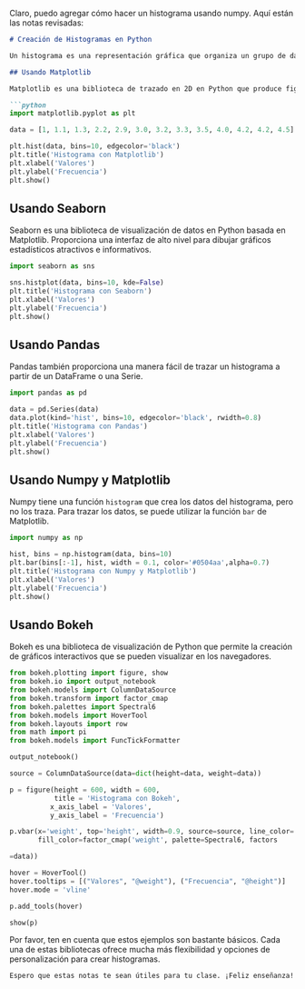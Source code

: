 Claro, puedo agregar cómo hacer un histograma usando numpy. Aquí están las notas revisadas:

```markdown
# Creación de Histogramas en Python

Un histograma es una representación gráfica que organiza un grupo de datos en una serie de intervalos (también llamados "bins").

## Usando Matplotlib

Matplotlib es una biblioteca de trazado en 2D en Python que produce figuras de calidad en una variedad de formatos impresos y entornos interactivos.

```python
import matplotlib.pyplot as plt

data = [1, 1.1, 1.3, 2.2, 2.9, 3.0, 3.2, 3.3, 3.5, 4.0, 4.2, 4.2, 4.5]

plt.hist(data, bins=10, edgecolor='black')
plt.title('Histograma con Matplotlib')
plt.xlabel('Valores')
plt.ylabel('Frecuencia')
plt.show()
```

## Usando Seaborn

Seaborn es una biblioteca de visualización de datos en Python basada en Matplotlib. Proporciona una interfaz de alto nivel para dibujar gráficos estadísticos atractivos e informativos.

```python
import seaborn as sns

sns.histplot(data, bins=10, kde=False)
plt.title('Histograma con Seaborn')
plt.xlabel('Valores')
plt.ylabel('Frecuencia')
plt.show()
```

## Usando Pandas

Pandas también proporciona una manera fácil de trazar un histograma a partir de un DataFrame o una Serie.

```python
import pandas as pd

data = pd.Series(data)
data.plot(kind='hist', bins=10, edgecolor='black', rwidth=0.8)
plt.title('Histograma con Pandas')
plt.xlabel('Valores')
plt.ylabel('Frecuencia')
plt.show()
```

## Usando Numpy y Matplotlib

Numpy tiene una función `histogram` que crea los datos del histograma, pero no los traza. Para trazar los datos, se puede utilizar la función `bar` de Matplotlib.

```python
import numpy as np

hist, bins = np.histogram(data, bins=10)
plt.bar(bins[:-1], hist, width = 0.1, color='#0504aa',alpha=0.7)
plt.title('Histograma con Numpy y Matplotlib')
plt.xlabel('Valores')
plt.ylabel('Frecuencia')
plt.show()
```

## Usando Bokeh

Bokeh es una biblioteca de visualización de Python que permite la creación de gráficos interactivos que se pueden visualizar en los navegadores.

```python
from bokeh.plotting import figure, show
from bokeh.io import output_notebook
from bokeh.models import ColumnDataSource
from bokeh.transform import factor_cmap
from bokeh.palettes import Spectral6
from bokeh.models import HoverTool
from bokeh.layouts import row
from math import pi
from bokeh.models import FuncTickFormatter

output_notebook()

source = ColumnDataSource(data=dict(height=data, weight=data))

p = figure(height = 600, width = 600, 
           title = 'Histograma con Bokeh',
          x_axis_label = 'Valores', 
          y_axis_label = 'Frecuencia')

p.vbar(x='weight', top='height', width=0.9, source=source, line_color='white', 
       fill_color=factor_cmap('weight', palette=Spectral6, factors

=data))

hover = HoverTool()
hover.tooltips = [("Valores", "@weight"), ("Frecuencia", "@height")]
hover.mode = 'vline'

p.add_tools(hover)

show(p)
```

Por favor, ten en cuenta que estos ejemplos son bastante básicos. Cada una de estas bibliotecas ofrece mucha más flexibilidad y opciones de personalización para crear histogramas.
```
Espero que estas notas te sean útiles para tu clase. ¡Feliz enseñanza!